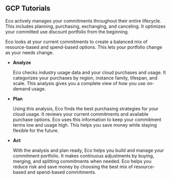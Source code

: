 ## GCP Tutorials

Eco actively manages your commitments throughout their entire lifecycle. This includes planning, purchasing, exchanging, and canceling. It optimizes your committed use discount portfolio from the beginning.

Eco looks at your current commitments to create a balanced mix of resource-based and spend-based options. This lets your portfolio change as your needs change.

* **Analyze**

   Eco checks industry usage data and your cloud purchases and usage. It categorizes your purchases by region, instance family, lifespan, and scale. This analysis gives you a complete view of how you use on-demand usage.

* **Plan**

   Using this analysis, Eco finds the best purchasing strategies for your cloud usage. It reviews your current commitments and available purchase options. Eco uses this information to keep your commitment terms low and usage high. This helps you save money while staying flexible for the future.

* **Act**

   With the analysis and plan ready, Eco helps you build and manage your commitment portfolio. It makes continuous adjustments by buying, merging, and splitting commitments when needed. Eco helps you reduce risk and save money by choosing the best mix of resource-based and spend-based commitments.
